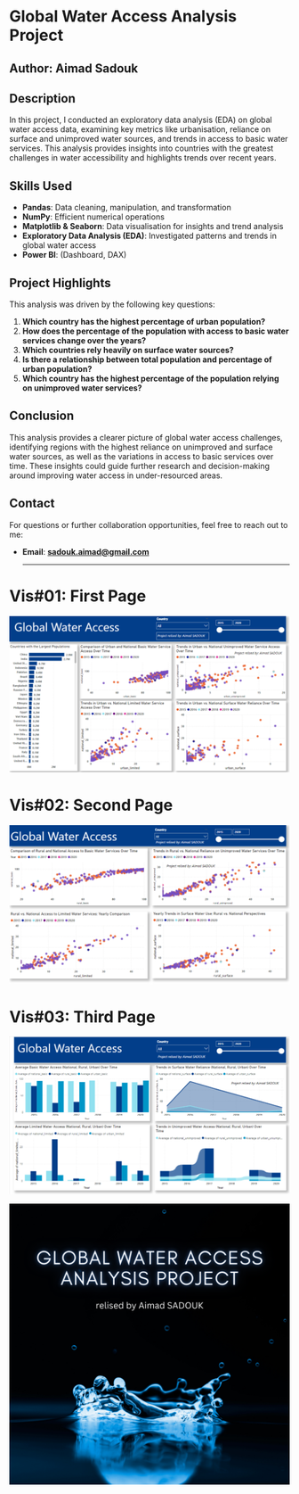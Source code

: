 # Global Water Access Analysis Project

## Author: Aimad Sadouk

## Description
In this project, I conducted an exploratory data analysis (EDA) on global water access data, examining key metrics like urbanisation, reliance on surface and unimproved water sources, and trends in access to basic water services. This analysis provides insights into countries with the greatest challenges in water accessibility and highlights trends over recent years.

## Skills Used
- **Pandas**: Data cleaning, manipulation, and transformation
- **NumPy**: Efficient numerical operations
- **Matplotlib & Seaborn**: Data visualisation for insights and trend analysis
- **Exploratory Data Analysis (EDA)**: Investigated patterns and trends in global water access
- **Power BI**: (Dashboard, DAX)

## Project Highlights
This analysis was driven by the following key questions:
1. **Which country has the highest percentage of urban population?**
2. **How does the percentage of the population with access to basic water services change over the years?**
3. **Which countries rely heavily on surface water sources?**
4. **Is there a relationship between total population and percentage of urban population?**
5. **Which country has the highest percentage of the population relying on unimproved water services?**

## Conclusion
This analysis provides a clearer picture of global water access challenges, identifying regions with the highest reliance on unimproved and surface water sources, as well as the variations in access to basic services over time. These insights could guide further research and decision-making around improving water access in under-resourced areas.

## Contact
For questions or further collaboration opportunities, feel free to reach out to me:

- **Email**: **sadouk.aimad@gmail.com**

  ----
# Vis#01: First Page
![image alt text](https://github.com/AimadSADOUK/Global-Water-Access-Analysis-Project/blob/main/page01.PNG?raw=true)

# Vis#02: Second Page
![image alt text](https://github.com/AimadSADOUK/Global-Water-Access-Analysis-Project/blob/main/page02.PNG?raw=true)

# Vis#03: Third Page
![image alt text](https://github.com/AimadSADOUK/Global-Water-Access-Analysis-Project/blob/main/page03.PNG?raw=true)

![image alt text](https://github.com/AimadSADOUK/Global-Water-Access-Analysis-Project/blob/main/4-Global%20Water%20Access%20Analysis%20Project.png?raw=true)

